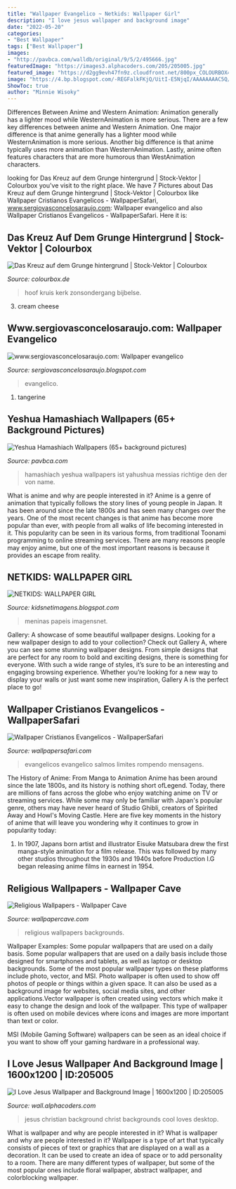 ```yaml
---
title: "Wallpaper Evangelico ~ Netkids: Wallpaper Girl"
description: "I love jesus wallpaper and background image"
date: "2022-05-20"
categories:
- "Best Wallpaper"
tags: ["Best Wallpaper"]
images:
- "http://pavbca.com/walldb/original/9/5/2/495666.jpg"
featuredImage: "https://images3.alphacoders.com/205/205005.jpg"
featured_image: "https://d2gg9evh47fn9z.cloudfront.net/800px_COLOURBOX4255174.jpg"
image: "https://4.bp.blogspot.com/-REGFalkFKjQ/UitI-E5NjqI/AAAAAAAAC5Q/hdYg-3VdItY/s1600/130027_Papel-de-Parede-Menina--130027_1280x800.jpg"
ShowToc: true
author: "Minnie Wisoky"
---
```



Differences Between Anime and Western Animation: Animation generally has a lighter mood while WesternAnimation is more serious.
There are a few key differences between anime and Western Animation. One major difference is that anime generally has a lighter mood while WesternAnimation is more serious. Another big difference is that anime typically uses more animation than WesternAnimation. Lastly, anime often features characters that are more humorous than WestAnimation characters.

	

		
looking for Das Kreuz auf dem Grunge hintergrund | Stock-Vektor | Colourbox you've visit to the right place. We have 7 Pictures about Das Kreuz auf dem Grunge hintergrund | Stock-Vektor | Colourbox like Wallpaper Cristianos Evangelicos - WallpaperSafari, www.sergiovasconcelosaraujo.com: Wallpaper evangelico and also Wallpaper Cristianos Evangelicos - WallpaperSafari. Here it is:
		
    
## Das Kreuz Auf Dem Grunge Hintergrund | Stock-Vektor | Colourbox

<img loading=lazy src="https://d2gg9evh47fn9z.cloudfront.net/800px_COLOURBOX4255174.jpg" onerror="this.onerror=null;this.src='https://tse3.mm.bing.net/th?id=OIP.ooqSChOAH55lpfItkgrLGgHaIC&amp;pid=15.1';" alt="Das Kreuz auf dem Grunge hintergrund | Stock-Vektor | Colourbox">

_Source: colourbox.de_

>hoof kruis kerk zonsondergang bijbelse. 

	

3. cream cheese 

    
## Www.sergiovasconcelosaraujo.com: Wallpaper Evangelico

<img loading=lazy src="http://3.bp.blogspot.com/-yjMDm9erlqw/UEWJPQZGtmI/AAAAAAAALdE/nXSBBYYXNcs/s1600/JOAO%2B14.jpg" onerror="this.onerror=null;this.src='https://tse3.mm.bing.net/th?id=OIP.BrHdce-VxfAPXXgXE2WBFwHaFj&amp;pid=15.1';" alt="www.sergiovasconcelosaraujo.com: Wallpaper evangelico">

_Source: sergiovasconcelosaraujo.blogspot.com_

>evangelico. 

	

1. tangerine 

    
## Yeshua Hamashiach Wallpapers (65+ Background Pictures)

<img loading=lazy src="http://pavbca.com/walldb/original/9/5/2/495666.jpg" onerror="this.onerror=null;this.src='https://tse2.mm.bing.net/th?id=OIP.nCt423phhc8Ekv0yQwVP7wHaEK&amp;pid=15.1';" alt="Yeshua Hamashiach Wallpapers (65+ background pictures)">

_Source: pavbca.com_

>hamashiach yeshua wallpapers ist yahushua messias richtige den der von name. 

	

What is anime and why are people interested in it?
Anime is a genre of animation that typically follows the story lines of young people in Japan. It has been around since the late 1800s and has seen many changes over the years. One of the most recent changes is that anime has become more popular than ever, with people from all walks of life becoming interested in it. This popularity can be seen in its various forms, from traditional Toonami programming to online streaming services. There are many reasons people may enjoy anime, but one of the most important reasons is because it provides an escape from reality.

    
## NETKIDS: WALLPAPER GIRL

<img loading=lazy src="https://4.bp.blogspot.com/-REGFalkFKjQ/UitI-E5NjqI/AAAAAAAAC5Q/hdYg-3VdItY/s1600/130027_Papel-de-Parede-Menina--130027_1280x800.jpg" onerror="this.onerror=null;this.src='https://tse2.mm.bing.net/th?id=OIP.8n3jbooOTFpasTqgb6cGYAHaEo&amp;pid=15.1';" alt="NETKIDS: WALLPAPER GIRL">

_Source: kidsnetimagens.blogspot.com_

>meninas papeis imagensnet. 

	

Gallery: A showcase of some beautiful wallpaper designs.
Looking for a new wallpaper design to add to your collection? Check out Gallery A, where you can see some stunning wallpaper designs. From simple designs that are perfect for any room to bold and exciting designs, there is something for everyone. With such a wide range of styles, it’s sure to be an interesting and engaging browsing experience. Whether you’re looking for a new way to display your walls or just want some new inspiration, Gallery A is the perfect place to go!





	
	
    
## Wallpaper Cristianos Evangelicos - WallpaperSafari

<img loading=lazy src="http://cdn.wallpapersafari.com/35/47/XDWyRn.jpg" onerror="this.onerror=null;this.src='https://tse4.mm.bing.net/th?id=OIP.HnYigzUR64veHF_l958YCAHaFj&amp;pid=15.1';" alt="Wallpaper Cristianos Evangelicos - WallpaperSafari">

_Source: wallpapersafari.com_

>evangelicos evangelico salmos limites rompendo mensagens. 

	

The History of Anime: From Manga to Animation
Anime has been around since the late 1800s, and its history is nothing short ofLegend. Today, there are millions of fans across the globe who enjoy watching anime on TV or streaming services. While some may only be familiar with Japan's popular genre, others may have never heard of Studio Ghibli, creators of Spirited Away and Howl's Moving Castle. Here are five key moments in the history of anime that will leave you wondering why it continues to grow in popularity today:
1) In 1907, Japans born artist and illustrator Eisuke Matsubara drew the first manga-style animation for a film release. This was followed by many other studios throughout the 1930s and 1940s before Production I.G began releasing anime films in earnest in 1954.

    
## Religious Wallpapers - Wallpaper Cave

<img loading=lazy src="http://wallpapercave.com/wp/fy8GZ4z.jpg" onerror="this.onerror=null;this.src='https://tse2.mm.bing.net/th?id=OIP.0ZOq8Ya0XC6D1bcY2jgB2gHaEo&amp;pid=15.1';" alt="Religious Wallpapers - Wallpaper Cave">

_Source: wallpapercave.com_

>religious wallpapers backgrounds. 

	

Wallpaper Examples: Some popular wallpapers that are used on a daily basis.
Some popular wallpapers that are used on a daily basis include those designed for smartphones and tablets, as well as laptop or desktop backgrounds. Some of the most popular wallpaper types on these platforms include photo, vector, and MSI. 
Photo wallpaper is often used to show off photos of people or things within a given space. It can also be used as a background image for websites, social media sites, and other applications.Vector wallpaper is often created using vectors which make it easy to change the design and look of the wallpaper. This type of wallpaper is often used on mobile devices where icons and images are more important than text or color. 

MSI (Mobile Gaming Software) wallpapers can be seen as an ideal choice if you want to show off your gaming hardware in a professional way.

    
## I Love Jesus Wallpaper And Background Image | 1600x1200 | ID:205005

<img loading=lazy src="https://images3.alphacoders.com/205/205005.jpg" onerror="this.onerror=null;this.src='https://tse2.mm.bing.net/th?id=OIP.Ayw1sfygwd2RcXPPK970yAHaFj&amp;pid=15.1';" alt="I Love Jesus Wallpaper and Background Image | 1600x1200 | ID:205005">

_Source: wall.alphacoders.com_

>jesus christian background christ backgrounds cool loves desktop. 

	

What is wallpaper and why are people interested in it?
What is wallpaper and why are people interested in it?
Wallpaper is a type of art that typically consists of pieces of text or graphics that are displayed on a wall as a decoration. It can be used to create an idea of space or to add personality to a room. There are many different types of wallpaper, but some of the most popular ones include floral wallpaper, abstract wallpaper, and colorblocking wallpaper.

